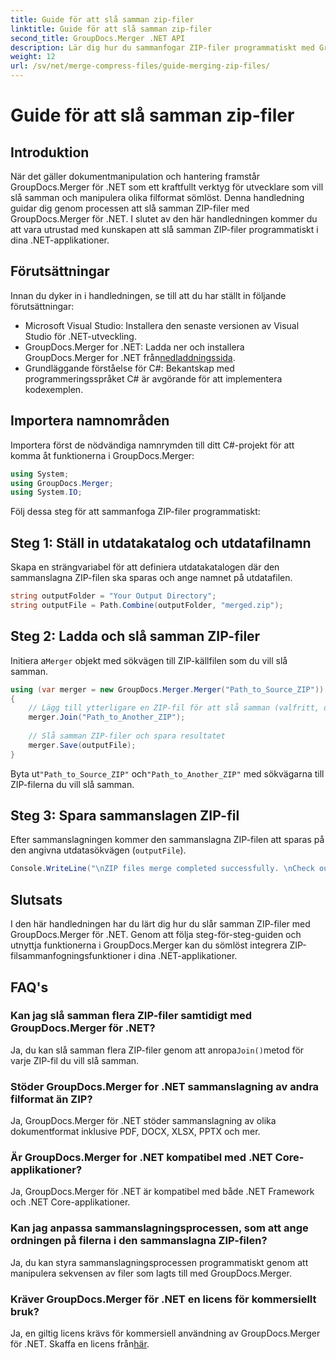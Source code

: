 ```yaml
---
title: Guide för att slå samman zip-filer
linktitle: Guide för att slå samman zip-filer
second_title: GroupDocs.Merger .NET API
description: Lär dig hur du sammanfogar ZIP-filer programmatiskt med GroupDocs.Merger för .NET. Denna handledning ger en detaljerad guide för utvecklare.
weight: 12
url: /sv/net/merge-compress-files/guide-merging-zip-files/
---
```


# Guide för att slå samman zip-filer

## Introduktion
När det gäller dokumentmanipulation och hantering framstår GroupDocs.Merger för .NET som ett kraftfullt verktyg för utvecklare som vill slå samman och manipulera olika filformat sömlöst. Denna handledning guidar dig genom processen att slå samman ZIP-filer med GroupDocs.Merger för .NET. I slutet av den här handledningen kommer du att vara utrustad med kunskapen att slå samman ZIP-filer programmatiskt i dina .NET-applikationer.
## Förutsättningar
Innan du dyker in i handledningen, se till att du har ställt in följande förutsättningar:
- Microsoft Visual Studio: Installera den senaste versionen av Visual Studio för .NET-utveckling.
-  GroupDocs.Merger for .NET: Ladda ner och installera GroupDocs.Merger for .NET från[nedladdningssida](https://releases.groupdocs.com/merger/net/).
- Grundläggande förståelse för C#: Bekantskap med programmeringsspråket C# är avgörande för att implementera kodexemplen.

## Importera namnområden
Importera först de nödvändiga namnrymden till ditt C#-projekt för att komma åt funktionerna i GroupDocs.Merger:
```csharp
using System; 
using GroupDocs.Merger;
using System.IO;
```

Följ dessa steg för att sammanfoga ZIP-filer programmatiskt:
## Steg 1: Ställ in utdatakatalog och utdatafilnamn
Skapa en strängvariabel för att definiera utdatakatalogen där den sammanslagna ZIP-filen ska sparas och ange namnet på utdatafilen.
```csharp
string outputFolder = "Your Output Directory";
string outputFile = Path.Combine(outputFolder, "merged.zip");
```
## Steg 2: Ladda och slå samman ZIP-filer
 Initiera a`Merger` objekt med sökvägen till ZIP-källfilen som du vill slå samman.
```csharp
using (var merger = new GroupDocs.Merger.Merger("Path_to_Source_ZIP"))
{
    // Lägg till ytterligare en ZIP-fil för att slå samman (valfritt, du kan lägga till flera)
    merger.Join("Path_to_Another_ZIP");
    
    // Slå samman ZIP-filer och spara resultatet
    merger.Save(outputFile);
}
```
 Byta ut`"Path_to_Source_ZIP"` och`"Path_to_Another_ZIP"` med sökvägarna till ZIP-filerna du vill slå samman.
## Steg 3: Spara sammanslagen ZIP-fil
Efter sammanslagningen kommer den sammanslagna ZIP-filen att sparas på den angivna utdatasökvägen (`outputFile`).
```csharp
Console.WriteLine("\nZIP files merge completed successfully. \nCheck output in {0}", outputFolder);
```

## Slutsats
I den här handledningen har du lärt dig hur du slår samman ZIP-filer med GroupDocs.Merger för .NET. Genom att följa steg-för-steg-guiden och utnyttja funktionerna i GroupDocs.Merger kan du sömlöst integrera ZIP-filsammanfogningsfunktioner i dina .NET-applikationer.

## FAQ's
### Kan jag slå samman flera ZIP-filer samtidigt med GroupDocs.Merger för .NET?
 Ja, du kan slå samman flera ZIP-filer genom att anropa`Join()`metod för varje ZIP-fil du vill slå samman.
### Stöder GroupDocs.Merger for .NET sammanslagning av andra filformat än ZIP?
Ja, GroupDocs.Merger för .NET stöder sammanslagning av olika dokumentformat inklusive PDF, DOCX, XLSX, PPTX och mer.
### Är GroupDocs.Merger for .NET kompatibel med .NET Core-applikationer?
Ja, GroupDocs.Merger för .NET är kompatibel med både .NET Framework och .NET Core-applikationer.
### Kan jag anpassa sammanslagningsprocessen, som att ange ordningen på filerna i den sammanslagna ZIP-filen?
Ja, du kan styra sammanslagningsprocessen programmatiskt genom att manipulera sekvensen av filer som lagts till med GroupDocs.Merger.
### Kräver GroupDocs.Merger för .NET en licens för kommersiellt bruk?
 Ja, en giltig licens krävs för kommersiell användning av GroupDocs.Merger för .NET. Skaffa en licens från[här](https://purchase.groupdocs.com/buy).